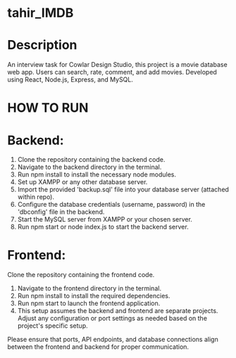 # tahir_IMDB
# Description 
An interview task for Cowlar Design Studio, this project is a movie database web app. Users can search, rate, comment, and add movies. Developed using React, Node.js, Express, and MySQL.
# HOW TO RUN
# Backend:

1. Clone the repository containing the backend code.
2. Navigate to the backend directory in the terminal.
3. Run npm install to install the necessary node modules.
4. Set up XAMPP or any other database server.
5. Import the provided 'backup.sql' file into your database server (attached within repo).
6. Configure the database credentials (username, password) in the 'dbconfig' file in the backend.
7. Start the MySQL server from XAMPP or your chosen server.
8. Run npm start or node index.js to start the backend server.
# Frontend:

Clone the repository containing the frontend code.
1. Navigate to the frontend directory in the terminal.
2. Run npm install to install the required dependencies.
3. Run npm start to launch the frontend application.
4. This setup assumes the backend and frontend are separate projects. Adjust any configuration or port settings as needed based on the project's specific setup.

Please ensure that ports, API endpoints, and database connections align between the frontend and backend for proper communication.
